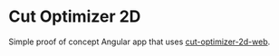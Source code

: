 # Cut Optimizer 2D

Simple proof of concept Angular app that uses [cut-optimizer-2d-web](https://github.com/jasonrhansen/cut-optimizer-2d-web).
